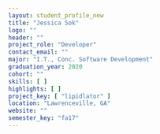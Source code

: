 ```yaml
---
layout: student_profile_new
title: "Jessica Sok"
logo: ""
header: ""
project_role: "Developer"
contact_email: ""
major: "I.T., Conc. Software Development"
graduation_year: 2020
cohort: ""
skills: [ ]
highlights: [ ]
project_key: [ "lipidlator" ]
location: "Lawrenceville, GA"
website: ""
semester_key: "fa17"
---
```

